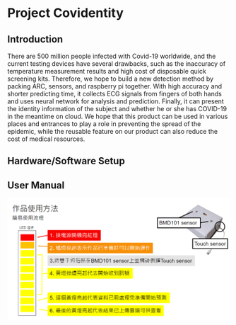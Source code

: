 # Project Covidentity
## Introduction
There are 500 million people infected with Covid-19 worldwide, and the current testing devices have several drawbacks, such as the inaccuracy of temperature measurement results and high cost of disposable quick screening kits.  Therefore, we hope to build a new detection method by packing ARC, sensors, and raspberry pi together.  With high accuracy and shorter predicting time, it collects ECG signals from fingers of both hands and uses neural network for analysis and prediction.  Finally, it can present the identity information of the subject and whether he or she has COVID-19 in the meantime on cloud.  We hope that this product can be used in various places and entrances to play a role in preventing the spread of the epidemic, while the reusable feature on our product can also reduce the cost of medical resources. 


## Hardware/Software Setup
## User Manual
![user manual](https://github.com/heyibon/heyibon/blob/main/user%20manual.png)
